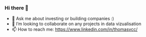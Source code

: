 ### Hi there 👋

- 💬 Ask me about investing or building companies :)
- 👯 I’m looking to collaborate on any projects in data vizualisation
- 📫 How to reach me: https://www.linkedin.com/in/thomasvcc/
